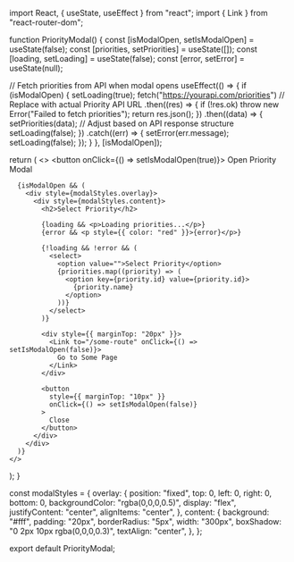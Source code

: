 import React, { useState, useEffect } from "react";
import { Link } from "react-router-dom";

function PriorityModal() {
  const [isModalOpen, setIsModalOpen] = useState(false);
  const [priorities, setPriorities] = useState([]);
  const [loading, setLoading] = useState(false);
  const [error, setError] = useState(null);

  // Fetch priorities from API when modal opens
  useEffect(() => {
    if (isModalOpen) {
      setLoading(true);
      fetch("https://yourapi.com/priorities")  // Replace with actual Priority API URL
        .then((res) => {
          if (!res.ok) throw new Error("Failed to fetch priorities");
          return res.json();
        })
        .then((data) => {
          setPriorities(data); // Adjust based on API response structure
          setLoading(false);
        })
        .catch((err) => {
          setError(err.message);
          setLoading(false);
        });
    }
  }, [isModalOpen]);

  return (
    <>
      <button onClick={() => setIsModalOpen(true)}>
        Open Priority Modal
      </button>

      {isModalOpen && (
        <div style={modalStyles.overlay}>
          <div style={modalStyles.content}>
            <h2>Select Priority</h2>

            {loading && <p>Loading priorities...</p>}
            {error && <p style={{ color: "red" }}>{error}</p>}

            {!loading && !error && (
              <select>
                <option value="">Select Priority</option>
                {priorities.map((priority) => (
                  <option key={priority.id} value={priority.id}>
                    {priority.name}
                  </option>
                ))}
              </select>
            )}

            <div style={{ marginTop: "20px" }}>
              <Link to="/some-route" onClick={() => setIsModalOpen(false)}>
                Go to Some Page
              </Link>
            </div>

            <button
              style={{ marginTop: "10px" }}
              onClick={() => setIsModalOpen(false)}
            >
              Close
            </button>
          </div>
        </div>
      )}
    </>
  );
}

const modalStyles = {
  overlay: {
    position: "fixed",
    top: 0,
    left: 0,
    right: 0,
    bottom: 0,
    backgroundColor: "rgba(0,0,0,0.5)",
    display: "flex",
    justifyContent: "center",
    alignItems: "center",
  },
  content: {
    background: "#fff",
    padding: "20px",
    borderRadius: "5px",
    width: "300px",
    boxShadow: "0 2px 10px rgba(0,0,0,0.3)",
    textAlign: "center",
  },
};

export default PriorityModal;
